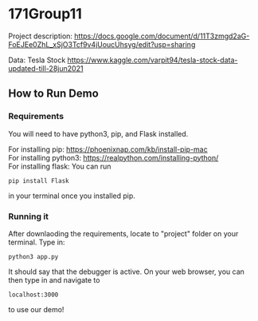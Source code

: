 # 171Group11

Project description: https://docs.google.com/document/d/11T3zmgd2aG-FoEJEe0ZhL_xSjO3Tcf9v4jUoucUhsyg/edit?usp=sharing

Data: Tesla Stock https://www.kaggle.com/varpit94/tesla-stock-data-updated-till-28jun2021


## How to Run Demo
### Requirements
You will need to have python3, pip, and Flask installed.

For installing pip: https://phoenixnap.com/kb/install-pip-mac <br/>
For installing python3: https://realpython.com/installing-python/ <br/>
For installing flask: You can run
```
pip install Flask
```
in your terminal once you installed pip.

### Running it
After downlaoding the requirements, locate to "project" folder on your terminal. 
Type in:
```
python3 app.py
```
It should say that the debugger is active. On your web browser, you can then type in and navigate to 
```
localhost:3000
```
to use our demo!
